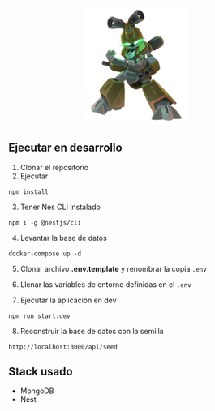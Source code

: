 <p align="center">
  <a href="http://nestjs.com/" target="blank"><img src="public/assets/f0dc00c78ee7f84de43205dcd80c424e-removebg-preview(1).png" width="200" alt="Nest Logo" /></a>
</p>

## Ejecutar en desarrollo

1. Clonar el repositorio
2. Ejecutar
```
npm install
```
3. Tener Nes CLI instalado
```
npm i -g @nestjs/cli
```
4. Levantar la base de datos
```
docker-compose up -d
```
5. Clonar archivo __.env.template__ y renombrar la copia ```.env```

6. Llenar las variables de entorno definidas en el ```.env```

7. Ejecutar la aplicación en dev
```
npm run start:dev
```
8. Reconstruir la base de datos con la semilla
```
http://localhost:3000/api/seed
```
## Stack usado
* MongoDB
* Nest
